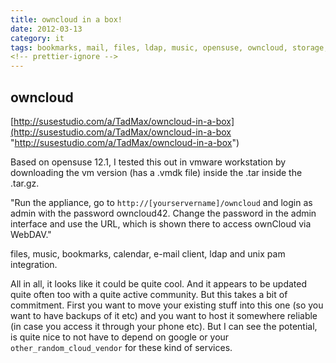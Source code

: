 ```yaml
---
title: owncloud in a box!
date: 2012-03-13
category: it
tags: bookmarks, mail, files, ldap, music, opensuse, owncloud, storage, suse, uploading, vmware, webdav
<!-- prettier-ignore -->
---
```


## owncloud

[http://susestudio.com/a/TadMax/owncloud-in-a-box](http://susestudio.com/a/TadMax/owncloud-in-a-box "http://susestudio.com/a/TadMax/owncloud-in-a-box")

Based on opensuse 12.1, I tested this out in vmware workstation by downloading
the vm version (has a .vmdk file) inside the .tar inside the .tar.gz.

"Run the appliance, go to `http://[yourservername]/owncloud` and login as admin
with the password owncloud42. Change the password in the admin interface and use
the URL, which is shown there to access ownCloud via WebDAV."

files, music, bookmarks, calendar, e-mail client, ldap and unix pam integration.

All in all, it looks like it could be quite cool. And it appears to be updated
quite often too with a quite active community. But this takes a bit of
commitment. First you want to move your existing stuff into this one (so you
want to have backups of it etc) and you want to host it somewhere reliable (in
case you access it through your phone etc). But I can see the potential, is
quite nice to not have to depend on google or your `other_random_cloud_vendor`
for these kind of services.
